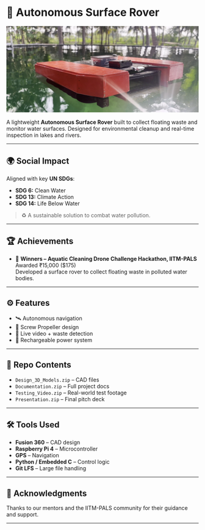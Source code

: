 # 🚤 Autonomous Surface Rover

![Surface Rover Preview](rover_preview.jpg)

A lightweight **Autonomous Surface Rover** built to collect floating waste and monitor water surfaces. Designed for environmental cleanup and real-time inspection in lakes and rivers.

---

## 🌍 Social Impact

Aligned with key **UN SDGs**:
- **SDG 6:** Clean Water  
- **SDG 13:** Climate Action  
- **SDG 14:** Life Below Water  

> ♻️ A sustainable solution to combat water pollution.

---

## 🏆 Achievements

- 🥇 **Winners – Aquatic Cleaning Drone Challenge Hackathon, IITM-PALS**  
  Awarded ₹15,000 ($175)  
  Developed a surface rover to collect floating waste in polluted water bodies.

---

## ⚙️ Features

- 🛰️ Autonomous navigation  
- 🌊 Screw Propeller design  
- 🎥 Live video + waste detection  
- 🔋 Rechargeable power system  

---

## 📁 Repo Contents

- `Design_3D_Models.zip` – CAD files  
- `Documentation.zip` – Full project docs  
- `Testing_Video.zip` – Real-world test footage  
- `Presentation.zip` – Final pitch deck  

---

## 🛠️ Tools Used

- **Fusion 360** – CAD design  
- **Raspberry Pi 4** – Microcontroller  
- **GPS** – Navigation  
- **Python / Embedded C** – Control logic  
- **Git LFS** – Large file handling  

---

## 🙌 Acknowledgments

Thanks to our mentors and the IITM-PALS community for their guidance and support.

---
